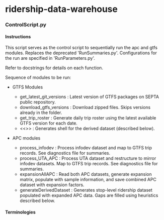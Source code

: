 # ridership-data-warehouse

### ControlScript.py

#### Instructions
This script serves as the control script to sequentially run the apc and gtfs modules. Replaces the deprecated 'RunSummaries.py'. Configurations for the run are specified in 'RunParameters.py'. 

Refer to docstrings for details on each function.

Sequence of modules to be run:
* GTFS Modules
	* get_latest_git_versions : Latest version of GTFS packages on SEPTA public repository.
	* download_gtfs_versions : Download zipped files. Skips versions already in the folder.
	* get_trip_roster : Generate daily trip roster using the latest available GTFS version for each date.
	* <<>> : Generates shell for the derived dataset (described below).

* APC modules
	* process_infodev : Process infodev dataset and map to GTFS trip records. See diagnostics file for summaries.
	* process_UTA_APC : Process UTA dataset and restructure to mirror infodev datasets. Map to GTFS trip records. See diagnostics file for summaries.
	* expansionAllAPC : Read both APC datasets, generate expansion matrix, populate with sample information, and save combined APC dataset with expansion factors. 
	* generateDerivedDataset : Generates stop-level ridership dataset populated with expanded APC data. Gaps are filled using heuristics described below.  


#### Terminologies
